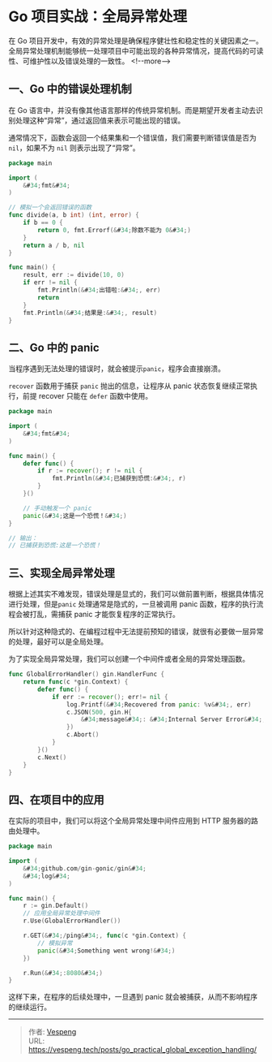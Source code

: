 # Go 项目实战：全局异常处理


在 Go 项目开发中，有效的异常处理是确保程序健壮性和稳定性的关键因素之一。全局异常处理机制能够统一处理项目中可能出现的各种异常情况，提高代码的可读性、可维护性以及错误处理的一致性。
&lt;!--more--&gt;
## 一、Go 中的错误处理机制

在 Go 语言中，并没有像其他语言那样的传统异常机制。而是期望开发者主动去识别处理这种“异常”，通过返回值来表示可能出现的错误。

通常情况下，函数会返回一个结果集和一个错误值，我们需要判断错误值是否为 `nil`，如果不为 `nil` 则表示出现了“异常”。

```go {data-open=true}
package main

import (
    &#34;fmt&#34;
)

// 模拟一个会返回错误的函数
func divide(a, b int) (int, error) {
    if b == 0 {
        return 0, fmt.Errorf(&#34;除数不能为 0&#34;)
    }
    return a / b, nil
}

func main() {
    result, err := divide(10, 0)
    if err != nil {
        fmt.Println(&#34;出错啦:&#34;, err)
        return
    }
    fmt.Println(&#34;结果是:&#34;, result)
}
```

## 二、Go 中的 panic

当程序遇到无法处理的错误时，就会被提示`panic`，程序会直接崩溃。

`recover` 函数用于捕获 `panic` 抛出的信息，让程序从 panic 状态恢复继续正常执行，前提 recover 只能在 `defer` 函数中使用。

```go {data-open=true}
package main

import (
    &#34;fmt&#34;
)

func main() {
    defer func() {
        if r := recover(); r != nil {
            fmt.Println(&#34;已捕获到恐慌:&#34;, r)
        }
    }()

    // 手动触发一个 panic
    panic(&#34;这是一个恐慌！&#34;)
}

// 输出：
// 已捕获到恐慌:这是一个恐慌！
```

## 三、实现全局异常处理

根据上述其实不难发现，错误处理是显式的，我们可以做前置判断，根据具体情况进行处理，但是`panic` 处理通常是隐式的，一旦被调用 panic 函数，程序的执行流程会被打乱，需捕获 panic 才能恢复程序的正常执行。

所以针对这种隐式的、在编程过程中无法提前预知的错误，就很有必要做一层异常的处理，最好可以是全局处理。

为了实现全局异常处理，我们可以创建一个中间件或者全局的异常处理函数。

```go {data-open=true}
func GlobalErrorHandler() gin.HandlerFunc {
    return func(c *gin.Context) {
        defer func() {
            if err := recover(); err!= nil {
                log.Printf(&#34;Recovered from panic: %v&#34;, err)
                c.JSON(500, gin.H{
                    &#34;message&#34;: &#34;Internal Server Error&#34;,
                })
                c.Abort()
            }
        }()
        c.Next()
    }
}
```

## 四、在项目中的应用

在实际的项目中，我们可以将这个全局异常处理中间件应用到 HTTP 服务器的路由处理中。

```go {data-open=true}
package main

import (
    &#34;github.com/gin-gonic/gin&#34;
    &#34;log&#34;
)

func main() {
    r := gin.Default()
    // 应用全局异常处理中间件
    r.Use(GlobalErrorHandler())

    r.GET(&#34;/ping&#34;, func(c *gin.Context) {
        // 模拟异常
        panic(&#34;Something went wrong!&#34;)
    })

    r.Run(&#34;:8080&#34;)
}
```

这样下来，在程序的后续处理中，一旦遇到 panic 就会被捕获，从而不影响程序的继续运行。


---

> 作者: [Vespeng](https://github.com/vespeng/)  
> URL: https://vespeng.tech/posts/go_practical_global_exception_handling/  

